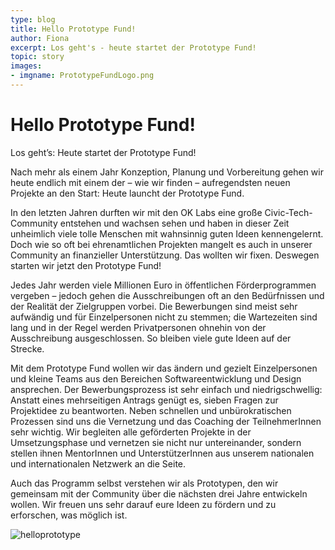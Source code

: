 ```yaml
---
type: blog
title: Hello Prototype Fund!
author: Fiona
excerpt: Los geht's - heute startet der Prototype Fund!
topic: story
images:
- imgname: PrototypeFundLogo.png
---
```


# Hello Prototype Fund!

Los geht’s: Heute startet der Prototype Fund!

Nach mehr als einem Jahr Konzeption, Planung und Vorbereitung gehen wir heute endlich mit einem der – wie wir finden – aufregendsten neuen Projekte an den Start: Heute launcht der Prototype Fund.

In den letzten Jahren durften wir mit den OK Labs eine große Civic-Tech-Community entstehen und wachsen sehen und haben in dieser Zeit unheimlich viele tolle Menschen mit wahnsinnig guten Ideen kennengelernt. Doch wie so oft bei ehrenamtlichen Projekten mangelt es auch in unserer Community an finanzieller Unterstützung. Das wollten wir fixen. Deswegen starten wir jetzt den Prototype Fund!

Jedes Jahr werden viele Millionen Euro in öffentlichen Förderprogrammen vergeben – jedoch gehen die Ausschreibungen oft an den Bedürfnissen und der Realität der Zielgruppen vorbei. Die Bewerbungen sind meist sehr aufwändig und für Einzelpersonen nicht zu stemmen; die Wartezeiten sind lang und in der Regel werden Privatpersonen ohnehin von der Ausschreibung ausgeschlossen. So bleiben viele gute Ideen auf der Strecke.

Mit dem Prototype Fund wollen wir das ändern und gezielt Einzelpersonen und kleine Teams aus den Bereichen Softwareentwicklung und Design ansprechen. Der Bewerbungsprozess ist sehr einfach und niedrigschwellig: Anstatt eines mehrseitigen Antrags genügt es, sieben Fragen zur Projektidee zu beantworten. Neben schnellen und unbürokratischen Prozessen sind uns die Vernetzung und das Coaching der TeilnehmerInnen sehr wichtig. Wir begleiten alle geförderten Projekte in der Umsetzungsphase und vernetzen sie nicht nur untereinander, sondern stellen ihnen MentorInnen und UnterstützerInnen aus unserem nationalen und internationalen Netzwerk an die Seite.

Auch das Programm selbst verstehen wir als Prototypen, den wir gemeinsam mit der Community über die nächsten drei Jahre entwickeln wollen. Wir freuen uns sehr darauf eure Ideen zu fördern und zu erforschen, was möglich ist.

![helloprototype](/blog/helloprototype.jpg)
